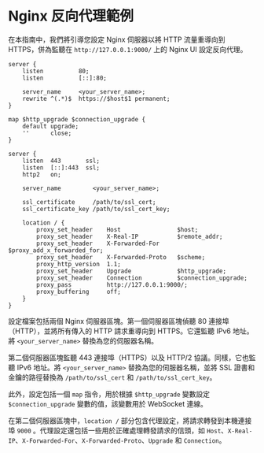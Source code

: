 # Nginx 反向代理範例

在本指南中，我們將引導您設定 Nginx 伺服器以將 HTTP 流量重導向到 HTTPS，併為監聽在 `http://127.0.0.1:9000/` 上的 Nginx UI
設定反向代理。

```nginx
server {
    listen          80;
    listen          [::]:80;

    server_name     <your_server_name>;
    rewrite ^(.*)$  https://$host$1 permanent;
}

map $http_upgrade $connection_upgrade {
    default upgrade;
    ''      close;
}

server {
    listen  443       ssl;
    listen  [::]:443  ssl;
    http2   on;

    server_name         <your_server_name>;

    ssl_certificate     /path/to/ssl_cert;
    ssl_certificate_key /path/to/ssl_cert_key;

    location / {
        proxy_set_header    Host                $host;
        proxy_set_header    X-Real-IP           $remote_addr;
        proxy_set_header    X-Forwarded-For     $proxy_add_x_forwarded_for;
        proxy_set_header    X-Forwarded-Proto   $scheme;
        proxy_http_version  1.1;
        proxy_set_header    Upgrade             $http_upgrade;
        proxy_set_header    Connection          $connection_upgrade;
        proxy_pass          http://127.0.0.1:9000/;
        proxy_buffering     off;
    }
}
```

設定檔案包括兩個 Nginx 伺服器區塊。第一個伺服器區塊偵聽 80 連接埠（HTTP），並將所有傳入的 HTTP 請求重導向到 HTTPS。它還監聽 IPv6
地址。將 `<your_server_name>` 替換為您的伺服器名稱。

第二個伺服器區塊監聽 443 連接埠（HTTPS）以及 HTTP/2 協議。同樣，它也監聽 IPv6 地址。將 `<your_server_name>` 替換為您的伺服器名稱，並將
SSL 證書和金鑰的路徑替換為 `/path/to/ssl_cert` 和 `/path/to/ssl_cert_key`。

此外，設定包括一個 `map` 指令，用於根據 `$http_upgrade` 變數設定 `$connection_upgrade` 變數的值，該變數用於 WebSocket 連線。

在第二個伺服器區塊中，`location /` 部分包含代理設定，將請求轉發到本機連接埠 `9000`
。代理設定還包括一些用於正確處理轉發請求的信頭，如 `Host`、`X-Real-IP`、`X-Forwarded-For`、`X-Forwarded-Proto`、`Upgrade`
和 `Connection`。
